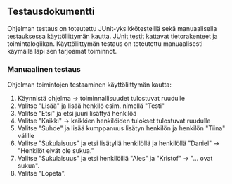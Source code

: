 ## Testausdokumentti

Ohjelman testaus on toteutettu JUnit-yksikkötesteillä sekä manuaalisella testauksessa käyttöliittymän kautta. [JUnit testit](/src/test/java/) kattavat tietorakenteet ja toimintalogiikan. Käyttöliittymän testaus on toteutettu manuaalisesti käymällä läpi sen tarjoamat toiminnot.

### Manuaalinen testaus

Ohjelman toimintojen testaaminen käyttöliittymän kautta:
1. Käynnistä ohjelma -> toiminnallisuudet tulostuvat ruudulle
2. Valitse "Lisää" ja lisää henkilö esim. nimellä "Testi"
3. Valitse "Etsi" ja etsi juuri lisättyä henkilöä
4. Valitse "Kaikki" -> kaikkien henkilöiden tulokset tulostuvat ruudulle
5. Valitse "Suhde" ja lisää kumppanuus lisätyn henkilön ja henkilön "Tiina" välille
6. Valitse "Sukulaisuus" ja etsi lisätyllä henkilöllä ja henkilöllä "Daniel" -> "Henkilöt eivät ole sukua."
7. Valitse "Sukulaisuus" ja etsi henkilöillä "Ales" ja "Kristof" -> "... ovat sukua".
8. Valitse "Lopeta".